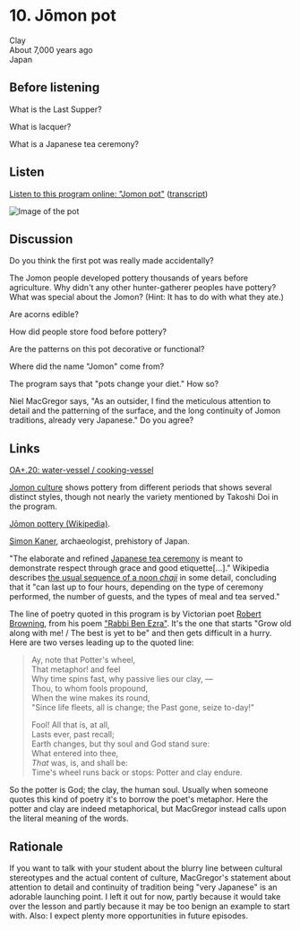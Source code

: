 # 10. Jōmon pot

Clay  
About 7,000 years ago  
Japan


## Before listening

What is the Last Supper?

What is lacquer?

What is a Japanese tea ceremony?


## Listen

[Listen to this program online:
"Jomon pot"](http://www.bbc.co.uk/ahistoryoftheworld/objects/tKmMd2a9SBuOeTay4eiStQ)
([transcript](http://www.bbc.co.uk/ahistoryoftheworld/about/transcripts/episode10/))

![Image of the pot](http://www.britishmuseum.org/collectionimages/AN00606/AN00606756_001_l.jpg?width=304)


## Discussion

Do you think the first pot was really made accidentally?

The Jomon people developed pottery thousands of years before
agriculture. Why didn't any other hunter-gatherer peoples have pottery?
What was special about the Jomon? (Hint: It has to do with what they
ate.)

Are acorns edible?

How did people store food before pottery?

Are the patterns on this pot decorative or functional?

Where did the name "Jomon" come from?

The program says that "pots change your diet." How so?

Niel MacGregor says, "As an outsider, I find the meticulous attention to
detail and the patterning of the surface, and the long continuity of
Jomon traditions, already very Japanese." Do you agree?


## Links

[OA+.20: water-vessel / cooking-vessel](http://www.britishmuseum.org/research/collection_online/collection_object_details.aspx?objectId=772951&partId=1)

[Jomon culture](http://jomon-japan.jp/en/jomon-cultur/) shows pottery
from different periods that shows several distinct styles, though not
nearly the variety mentioned by Takoshi Doi in the program.

[Jōmon pottery (Wikipedia)](https://en.wikipedia.org/wiki/J%C5%8Dmon_Pottery).

[Simon Kaner](http://sainsbury-institute.org/about-us/staff-2/head-of-centre-for-archaeology-and-heritage/),
archaeologist, prehistory of Japan.

"The elaborate and refined
[Japanese tea ceremony](https://en.wikipedia.org/wiki/Japanese_tea_ceremony)
is meant to demonstrate respect through grace and good etiquette[...]."
Wikipedia describes
[the usual sequence of a noon *chaji*](https://en.wikipedia.org/wiki/Japanese_tea_ceremony#Usual_sequence_of_ceremony)
in some detail, concluding that it "can last up to four hours, depending
on the type of ceremony performed, the number of guests, and the types
of meal and tea served."

The line of poetry quoted in this program is by Victorian poet
[Robert Browning](https://en.wikipedia.org/wiki/Robert_Browning),
from his poem
["Rabbi Ben Ezra"](http://www.poetryfoundation.org/poems-and-poets/poems/detail/43775).
It's the one that starts "Grow old along with me! / The best is yet to
be" and then gets difficult in a hurry. Here are two verses leading up
to the quoted line:

> Ay, note that Potter's wheel,  
> That metaphor! and feel  
> Why time spins fast, why passive lies our clay, —  
> Thou, to whom fools propound,  
> When the wine makes its round,  
> "Since life fleets, all is change; the Past gone, seize to-day!"
>
> Fool! All that is, at all,  
> Lasts ever, past recall;  
> Earth changes, but thy soul and God stand sure:  
> What entered into thee,  
> *That* was, is, and shall be:  
> Time's wheel runs back or stops: Potter and clay endure.

So the potter is God; the clay, the human soul. Usually when someone
quotes this kind of poetry it's to borrow the poet's metaphor. Here the
potter and clay are indeed metaphorical, but MacGregor instead calls
upon the literal meaning of the words.


## Rationale

If you want to talk with your student about the blurry line between
cultural stereotypes and the actual content of culture, MacGregor's
statement about attention to detail and continuity of tradition being
"very Japanese" is an adorable launching point. I left it out for now,
partly because it would take over the lesson and partly because it may
be too benign an example to start with. Also: I expect plenty more
opportunities in future episodes.
